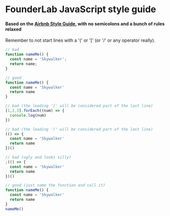 # FounderLab JavaScript style guide

#### Based on the [Airbnb Style Guide](https://github.com/airbnb/javascript), with no semicolons and a bunch of rules relaxed

Remember to not start lines with a '(' or '[' (or '/' or any operator really).

```javascript
// bad
function nameMe() {
  const name = 'Skywalker';
  return name;
}

// good
function nameMe() {
  const name = 'Skywalker'
  return name
}

// bad (the leading '[' will be considered part of the last line)
[1,2,3].forEach((num) => {
  console.log(num)
})

// bad (the leading '(' will be considered part of the last line)
(() => {
  const name = 'Skywalker'
  return name
})()

// bad (ugly and looks silly)
;(() => {
  const name = 'Skywalker'
  return name
})()

// good (just name the function and call it)
function nameMe() {
  const name = 'Skywalker'
  return name
}
nameMe()
```
